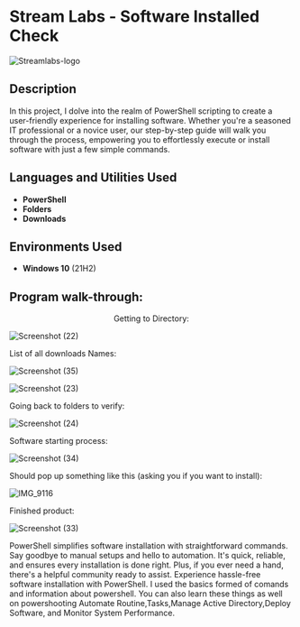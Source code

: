 <h1>Stream Labs - Software Installed Check</h1>

![Streamlabs-logo](https://github.com/joshmadakor1/Jwipe.PowerShell/assets/170838640/f2caf694-6015-40c3-b6ea-048f63c7f821)
<h2>Description</h2>
In this project, I dolve into the realm of PowerShell scripting to create a user-friendly experience for installing software. Whether you're a seasoned IT professional or a novice user, our step-by-step guide will walk you through the process, empowering you to effortlessly execute or install software with just a few simple commands. 


<h2>Languages and Utilities Used</h2>

- <b>PowerShell</b> 
- <b>Folders</b>
- <b>Downloads</b>


<h2>Environments Used </h2>

- <b>Windows 10</b> (21H2)

<h2>Program walk-through:</h2>

<p align="center">
Getting to Directory: <br/>

![Screenshot (22)](https://github.com/DoodlebobEli/Jwipe.PowerShell/assets/170838640/c4c8d1d3-5aea-481a-b18f-d85c723100df)


List of all downloads Names:  <br/>

![Screenshot (35)](https://github.com/DoodlebobEli/Jwipe.PowerShell/assets/170838640/cc6ad73b-8eae-4a92-a37d-2f5285dea505)





![Screenshot (23)](https://github.com/DoodlebobEli/Jwipe.PowerShell/assets/170838640/4deac071-8183-4f60-94f3-46d618868881)


Going back to folders to verify: <br/>

![Screenshot (24)](https://github.com/DoodlebobEli/Jwipe.PowerShell/assets/170838640/47bf33a0-3673-43e8-9c22-14b6efec3f60)


Software starting process:  <br/>

![Screenshot (34)](https://github.com/DoodlebobEli/Jwipe.PowerShell/assets/170838640/5e5768e2-216a-4f85-b3dc-e45c92bd254c)


Should pop up something like this (asking you if you want to install):  <br/>

![IMG_9116](https://github.com/DoodlebobEli/Jwipe.PowerShell/assets/170838640/a7602ecd-9933-4f00-80d6-b7850698d5f4)



Finished product:  <br/>

![Screenshot (33)](https://github.com/DoodlebobEli/Jwipe.PowerShell/assets/170838640/59a1b3bf-4cf7-4b93-bb78-1f55f17cc03a)


<!--
 ```diff
- text in red
+ text in green
! text in orange
# text in gray
@@ text in purple (and bold)@@
```
--!>


PowerShell simplifies software installation with straightforward commands. Say goodbye to manual setups and hello to automation. It's quick, reliable, and ensures every installation is done right. Plus, if you ever need a hand, there's a helpful community ready to assist. Experience hassle-free software installation with PowerShell. I used the basics formed of comands and information about powershell. You can also learn these things as well on powershooting Automate Routine,Tasks,Manage Active Directory,Deploy Software, and Monitor System Performance.



